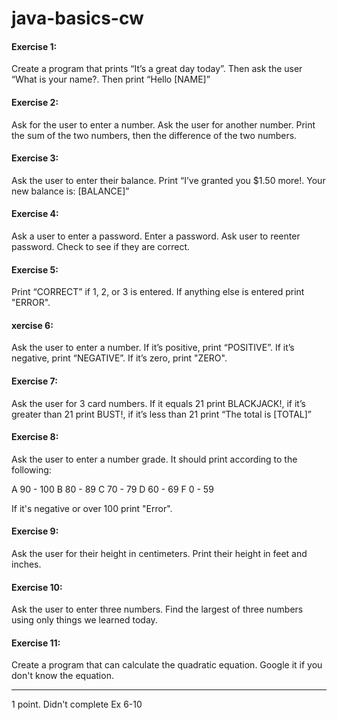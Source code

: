# java-basics-cw

####  Exercise 1:
Create a program that prints “It’s a great day today”. Then ask the user “What is your name?. Then print “Hello [NAME]”

####  Exercise 2:
Ask for the user to enter a number. Ask the user for another number. Print the sum of the two numbers, then the difference of the two numbers.

####  Exercise 3:
Ask the user to enter their balance. Print “I’ve granted you $1.50 more!. Your new balance is: [BALANCE]”

####  Exercise 4:
Ask a user to enter a password. Enter a password. Ask user to reenter password. Check to see if they are correct.

####  Exercise 5:
Print “CORRECT” if 1, 2, or 3 is entered. If anything else is entered print "ERROR".

####  xercise 6:
Ask the user to enter a number. If it’s positive, print “POSITIVE”. If it’s negative, print “NEGATIVE”. If it’s zero, print "ZERO".

####  Exercise 7:
Ask the user for 3 card numbers. If it equals 21 print BLACKJACK!, if it’s greater than 21 print BUST!, if it’s less than 21 print “The total is [TOTAL]”

####  Exercise 8:
Ask the user to enter a number grade. It should print according to the following:

A 90 - 100 B 80 - 89 C 70 - 79 D 60 - 69 F 0 - 59

If it's negative or over 100 print "Error".

####  Exercise 9:
Ask the user for their height in centimeters. Print their height in feet and inches.

####  Exercise 10:
Ask the user to enter three numbers. Find the largest of three numbers using only things we learned today. 

####  Exercise 11:
Create a program that can calculate the quadratic equation. Google it if you don't know the equation.
<hr>
1 point. Didn't complete Ex 6-10